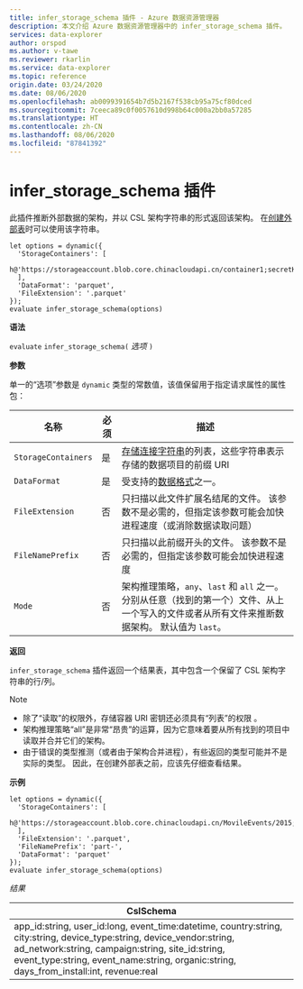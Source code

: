 ```yaml
---
title: infer_storage_schema 插件 - Azure 数据资源管理器
description: 本文介绍 Azure 数据资源管理器中的 infer_storage_schema 插件。
services: data-explorer
author: orspod
ms.author: v-tawe
ms.reviewer: rkarlin
ms.service: data-explorer
ms.topic: reference
origin.date: 03/24/2020
ms.date: 08/06/2020
ms.openlocfilehash: ab0099391654b7d5b2167f538cb95a75cf80dced
ms.sourcegitcommit: 7ceeca89c0f0057610d998b64c000a2bb0a57285
ms.translationtype: HT
ms.contentlocale: zh-CN
ms.lasthandoff: 08/06/2020
ms.locfileid: "87841392"
---
```

# <a name="infer_storage_schema-plugin"></a>infer_storage_schema 插件

此插件推断外部数据的架构，并以 CSL 架构字符串的形式返回该架构。 在[创建外部表](../management/external-tables-azurestorage-azuredatalake.md#create-or-alter-external-table)时可以使用该字符串。

```kusto
let options = dynamic({
  'StorageContainers': [
    h@'https://storageaccount.blob.core.chinacloudapi.cn/container1;secretKey'
  ],
  'DataFormat': 'parquet',
  'FileExtension': '.parquet'
});
evaluate infer_storage_schema(options)
```

**语法**

`evaluate` `infer_storage_schema(` *选项* `)`

**参数**

单一的“选项”参数是 `dynamic` 类型的常数值，该值保留用于指定请求属性的属性包：

|名称                    |必须|描述|
|------------------------|--------|-----------|
|`StorageContainers`|是|[存储连接字符串](../api/connection-strings/storage.md)的列表，这些字符串表示存储的数据项目的前缀 URI|
|`DataFormat`|是|受支持的[数据格式](../../ingestion-supported-formats.md)之一。|
|`FileExtension`|否|只扫描以此文件扩展名结尾的文件。 该参数不是必需的，但指定该参数可能会加快进程速度（或消除数据读取问题）|
|`FileNamePrefix`|否|只扫描以此前缀开头的文件。 该参数不是必需的，但指定该参数可能会加快进程速度|
|`Mode`|否|架构推理策略，`any`、`last` 和 `all` 之一。 分别从任意（找到的第一个）文件、从上一个写入的文件或者从所有文件来推断数据架构。 默认值为 `last`。|

**返回**

`infer_storage_schema` 插件返回一个结果表，其中包含一个保留了 CSL 架构字符串的行/列。

> [!NOTE]
> * 除了“读取”的权限外，存储容器 URI 密钥还必须具有“列表”的权限 。
> * 架构推理策略“all”是非常“昂贵”的运算，因为它意味着要从所有找到的项目中读取并合并它们的架构。
> * 由于错误的类型推测（或者由于架构合并进程），有些返回的类型可能并不是实际的类型。 因此，在创建外部表之前，应该先仔细查看结果。

**示例**

```kusto
let options = dynamic({
  'StorageContainers': [
    h@'https://storageaccount.blob.core.chinacloudapi.cn/MovileEvents/2015;secretKey'
  ],
  'FileExtension': '.parquet',
  'FileNamePrefix': 'part-',
  'DataFormat': 'parquet'
});
evaluate infer_storage_schema(options)
```

*结果*

|CslSchema|
|---|
|app_id:string, user_id:long, event_time:datetime, country:string, city:string, device_type:string, device_vendor:string, ad_network:string, campaign:string, site_id:string, event_type:string, event_name:string, organic:string, days_from_install:int, revenue:real|

